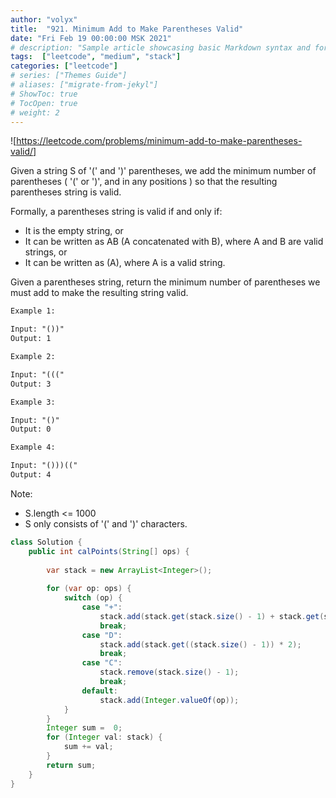 ```yaml
---
author: "volyx"
title:  "921. Minimum Add to Make Parentheses Valid"
date: "Fri Feb 19 00:00:00 MSK 2021"
# description: "Sample article showcasing basic Markdown syntax and formatting for HTML elements."
tags:  ["leetcode", "medium", "stack"]
categories: ["leetcode"]
# series: ["Themes Guide"]
# aliases: ["migrate-from-jekyl"]
# ShowToc: true
# TocOpen: true
# weight: 2
---
```


![https://leetcode.com/problems/minimum-add-to-make-parentheses-valid/]

Given a string S of '(' and ')' parentheses, we add the minimum number of parentheses ( '(' or ')', and in any positions ) so that the resulting parentheses string is valid.

Formally, a parentheses string is valid if and only if:

- It is the empty string, or
- It can be written as AB (A concatenated with B), where A and B are valid strings, or
- It can be written as (A), where A is a valid string.

Given a parentheses string, return the minimum number of parentheses we must add to make the resulting string valid.

```txt
Example 1:

Input: "())"
Output: 1

Example 2:

Input: "((("
Output: 3

Example 3:

Input: "()"
Output: 0

Example 4:

Input: "()))(("
Output: 4
```

Note:

- S.length <= 1000
- S only consists of '(' and ')' characters.


```java
class Solution {
    public int calPoints(String[] ops) {
        
        var stack = new ArrayList<Integer>();
        
        for (var op: ops) {
            switch (op) {
                case "+":
                    stack.add(stack.get(stack.size() - 1) + stack.get(stack.size() - 2));
                    break;
                case "D":
                    stack.add(stack.get((stack.size() - 1)) * 2);
                    break;
                case "C": 
                    stack.remove(stack.size() - 1);
                    break;
                default:
                    stack.add(Integer.valueOf(op));
            }
        }
        Integer sum =  0;
        for (Integer val: stack) {
            sum += val;
        }
        return sum;
    }
}
